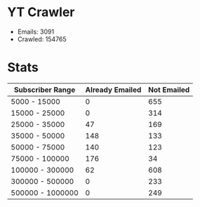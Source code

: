 # YT Crawler
- Emails: 3091
- Crawled: 154765

# Stats
| Subscriber Range  | Already Emailed | Not Emailed |
|-------|-------|-------|
| 5000 - 15000 | 0 | 655 |
| 15000 - 25000 | 0 | 314 |
| 25000 - 35000 | 47 | 169 |
| 35000 - 50000 | 148 | 133 |
| 50000 - 75000 | 140 | 123 |
| 75000 - 100000 | 176 | 34 |
| 100000 - 300000 | 62 | 608 |
| 300000 - 500000 | 0 | 233 |
| 500000 - 1000000 | 0 | 249 |
